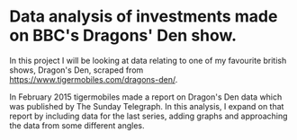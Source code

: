 # Data analysis of investments made on BBC's Dragons' Den show.
In this project I will be looking at data relating to one of my favourite british shows, Dragon's Den, scraped from https://www.tigermobiles.com/dragons-den/. 

In February 2015 tigermobiles made a report on Dragon's Den data which was published by The Sunday Telegraph.
In this analysis, I expand on that report by including data for the last series, adding graphs and approaching the data from some different angles.
